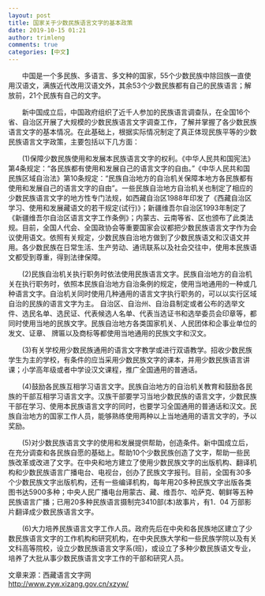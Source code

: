 ```yaml
---
layout: post
title: 国家关于少数民族语言文字的基本政策
date: 2019-10-15 01:21
author: trimleng
comments: true
categories: [中文]
---
```

<!-- wp:paragraph -->
<p>　　中国是一个多民族、多语言、多文种的国家，55个少数民族中除回族一直使用汉语文，满族近代改用汉语文外，其余53个少数民族都有自己的民族语言；解放前，21个民族有自己的文字。</p>
<!-- /wp:paragraph -->

<!-- wp:paragraph -->
<p>　　新中国成立后，中国政府组织了近千人参加的民族语言调查队，在全国16个省、自治区开展了大规模的少数民族语言文字调查工作，了解并掌握了各少数民族语言文字的基本情况。在此基础上，根据实际情况制定了真正体现民族平等的少数民族语言文字政策，主要包括以下几方面：</p>
<!-- /wp:paragraph -->

<!-- wp:more -->
<!--more-->
<!-- /wp:more -->

<!-- wp:paragraph -->
<p>　　(1)保障少数民族使用和发展本民族语言文字的权利。《中华人民共和国宪法》第4条规定：“各民族都有使用和发展自己的语言文字的自由。”《中华人民共和国民族区域自治法》第10条规定：“民族自治地方的自治机关保障本地方各民族都有使用和发展自己的语言文字的自由”。一些民族自治地方自治机关也制定了相应的少数民族语言文字的地方性专门法规，如西藏自治区1988年印发了《西藏自治区学习、使用和发展藏语文的若干规定(试行)》；新疆维吾尔自治区1993年制定了《新疆维吾尔自治区语言文字工作条例》；内蒙古、云南等省、区也颁布了此类法规。目前，全国人代会、全国政协会等重要国家会议都把少数民族语言文字作为会议使用语文。依照有关规定，少数民族自治地方做到了少数民族语文和汉语文并用。各少数民族在日常生活、生产劳动、通讯联系以及社会交往中，使用本民族语文都受到尊重，得到法律保障。</p>
<!-- /wp:paragraph -->

<!-- wp:paragraph -->
<p>　　(2)民族自治机关执行职务时依法使用民族语言文字。民族自治地方的自治机关在执行职务时，依照本民族自治地方自治条例的规定，使用当地通用的一种或几种语言文字。自治机关同时使用几种通用的语言文字执行职务的，可以以实行区域自治的民族的语言文字为主。 自治区、自治州、自治县制定或者公布的选举文件、选民名单、选民证、代表候选人名单、代表当选证书和选举委员会印章等，都同时使用当地的民族文字。民族自治地方各类国家机关、人民团体和企事业单位的发文、证章、 牌匾以及商标等都使用当地通用的民族文字和汉文。</p>
<!-- /wp:paragraph -->

<!-- wp:paragraph -->
<p>　　(3)有关学校用少数民族通用的语言文字教学或进行双语教学。招收少数民族学生为主的学校，有条件的应当采用少数民族文字的课本，并用少数民族语言讲课；小学高年级或者中学设汉文课程，推广全国通用的普通话。</p>
<!-- /wp:paragraph -->

<!-- wp:paragraph -->
<p>　　(4)鼓励各民族互相学习语言文字。民族自治地方的自治机关教育和鼓励各民族的干部互相学习语言文字。汉族干部要学习当地少数民族的语言文字，少数民族干部在学习、使用本民族语言文字的同时，也要学习全国通用的普通话和汉文。民族自治地方的国家工作人员，能够熟练使用两种以上当地通用的语言文字的，予以奖励。</p>
<!-- /wp:paragraph -->

<!-- wp:paragraph -->
<p>　　(5)对少数民族语言文字的使用和发展提供帮助，创造条件。新中国成立后，在充分调查和各民族自愿的基础上。帮助10个少数民族创造了文字，帮助一些民族改革或改进了文字。在中央和地方建立了使用少数民族文字的出版机构、翻译机构和少数民族语言广播电台、电视台，创办了民族文字报刊。目前，全国有30多个少数民族文字出版机构，还有一些编译机构，每年用20多种民族文字出版各类图书达5900多种；中央人民广播电台用蒙古、藏、维吾尔、哈萨克、朝鲜等五种民族语言广播；已用20多种民族语言摄制完3410部(本)故事片，有1．04 万部影片翻译成少数民族语言文字。</p>
<!-- /wp:paragraph -->

<!-- wp:paragraph -->
<p>　　(6)大力培养民族语言文字工作人员。政府先后在中央和各民族地区建立了少数民族语言文字的工作机构和研究机构，在中央民族大学和一些民族学院以及有关文科高等院校，设立少数民族语言文字系(班)，或设立了多种少数民族语文专业，培养了大批从事少数民族语言文字工作的干部和研究人员。</p>
<!-- /wp:paragraph -->

<!-- wp:paragraph -->
<p>文章来源：西藏语言文字网  <br><a href="http://www.zyw.xizang.gov.cn/xzyw/">http://www.zyw.xizang.gov.cn/xzyw/</a> </p>
<!-- /wp:paragraph -->
